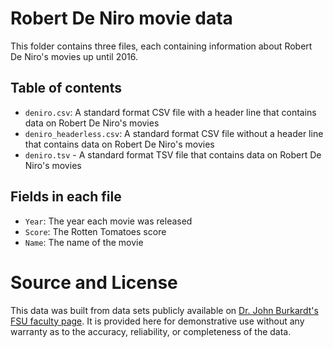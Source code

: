 # Robert De Niro movie data

This folder contains three files, each containing information about Robert De Niro's movies up until 2016.

## Table of contents

- `deniro.csv`: A standard format CSV file with a header line that contains data on Robert De Niro's movies
- `deniro_headerless.csv`: A standard format CSV file without a header line that contains data on Robert De Niro's movies
- `deniro.tsv` - A standard format TSV file that contains data on Robert De Niro's movies

## Fields in each file

- `Year`: The year each movie was released
- `Score`: The Rotten Tomatoes score
- `Name`: The name of the movie

# Source and License

This data was built from data sets publicly available on [Dr. John Burkardt's FSU faculty page](https://people.sc.fsu.edu/~jburkardt/data/csv/csv.html).  It is provided here for demonstrative use without any warranty as to the accuracy, reliability, or completeness of the data.

